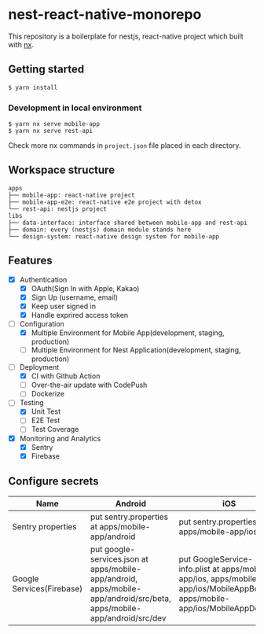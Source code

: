 # nest-react-native-monorepo

This repository is a boilerplate for nestjs, react-native project which built with [nx](https://nx.dev/).

## Getting started

```bash
$ yarn install
```

### Development in local environment

```
$ yarn nx serve mobile-app
$ yarn nx serve rest-api
```

Check more nx commands in `project.json` file placed in each directory.

## Workspace structure

```
apps
├── mobile-app: react-native project
├── mobile-app-e2e: react-native e2e project with detox
└── rest-api: nestjs project
libs
├── data-interface: interface shared between mobile-app and rest-api
├── domain: every (nestjs) domain module stands here
└── design-system: react-native design system for mobile-app
```

## Features

- [X] Authentication
  - [X] OAuth(Sign In with Apple, Kakao)
  - [X] Sign Up (username, email)
  - [X] Keep user signed in 
  - [X] Handle exprired access token
- [ ] Configuration
  - [X] Multiple Environment for Mobile App(development, staging, production)
  - [ ] Multiple Environment for Nest Application(development, staging, production)
- [ ] Deployment
  - [X] CI with Github Action
  - [ ] Over-the-air update with CodePush
  - [ ] Dockerize
- [ ] Testing
  - [X] Unit Test
  - [ ] E2E Test
  - [ ] Test Coverage
- [X] Monitoring and Analytics
  - [X] Sentry
  - [x] Firebase

## Configure secrets

| Name | Android | iOS |
| ---- | ----- | --- |
| Sentry properties | put sentry.properties at apps/mobile-app/android | put sentry.properties at apps/mobile-app/ios |
| Google Services(Firebase) | put google-services.json at apps/mobile-app/android, apps/mobile-app/android/src/beta, apps/mobile-app/android/src/dev   | put GoogleService-info.plist at apps/mobile-app/ios, apps/mobile-app/ios/MobileAppBeta, apps/mobile-app/ios/MobileAppDevelop | 

